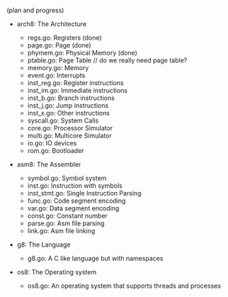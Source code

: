 (plan and progress)

- arch8: The Architecture
    - regs.go: Registers (done)
    - page.go: Page (done)
    - phymem.go: Physical Memory (done)
    - ptable.go: Page Table // do we really need page table? 
    - memory.go: Memory
    - event.go: Interrupts
    - inst_reg.go: Register instructions
    - inst_im.go: Immediate instructions
    - inst_b.go: Branch instructions
    - inst_j.go: Jump instructions
    - inst_x.go: Other instructions
    - syscall.go: System Calls
    - core.go: Processor Simulator
    - multi.go: Multicore Simulator
    - io.go: IO devices
    - rom.go: Bootloader

- asm8: The Assembler
    - symbol.go: Symbol system
    - inst.go: Instruction with symbols
    - inst_stmt.go: Single Instruction Parsing
    - func.go: Code segment encoding
    - var.go: Data segment encoding
    - const.go: Constant number
    - parse.go: Asm file parsing
    - link.go: Asm file linking

- g8: The Language
    - g8.go: A C like language but with namespaces

- os8: The Operating system
    - os8.go: An operating system that supports threads and processes
